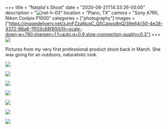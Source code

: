 +++
title = "Natalia's Shoot"
date = "2020-06-21T14:33:26-05:00"
description = "![nat-h-03](https://imagedelivery.net/zJmFZzaNuqCQ5Caqyu8nQ/tobyblogimages20200621-Natalia)"
location = "Plano, TX"
camera = "Sony A7RII, Nikon Coolpix P1000"
categories = ["photography"]
images = ["https://imagedelivery.net/zJmFZzaNuqC_Q5Caqyu8nQ/39e64c50-4e28-4372-98a8-11f03c68f800/fit=scale-down,w=780,sharpen=1,f=auto,q=0.9,slow-connection-quality=0.3"]
+++
![](https://imagedelivery.net/zJmFZzaNuqC_Q5Caqyu8nQ/39e64c50-4e28-4372-98a8-11f03c68f800/fit=scale-down,w=780,sharpen=1,f=auto,q=0.9,slow-connection-quality=0.3)
<!--more-->

Pictures from my very first professional product shoot back in March. She was going for an outdoors, naturalistic look.

![](https://imagedelivery.net/zJmFZzaNuqC_Q5Caqyu8nQ/ace60f8e-b402-44e5-907f-e3af769b7400/fit=scale-down,w=780,sharpen=1,f=auto,q=0.9,slow-connection-quality=0.3)

![](https://imagedelivery.net/zJmFZzaNuqC_Q5Caqyu8nQ/6033175f-dfde-4493-e710-837c93986b00/fit=scale-down,w=780,sharpen=1,f=auto,q=0.9,slow-connection-quality=0.3)

![](https://imagedelivery.net/zJmFZzaNuqC_Q5Caqyu8nQ/9c8376eb-a36a-4180-855b-6ebb53947e00/fit=scale-down,w=780,sharpen=1,f=auto,q=0.9,slow-connection-quality=0.3)

![](https://imagedelivery.net/zJmFZzaNuqC_Q5Caqyu8nQ/a565deb3-50b5-4e27-68ba-a9dc041d8c00/fit=scale-down,w=780,sharpen=1,f=auto,q=0.9,slow-connection-quality=0.3)

![](https://imagedelivery.net/zJmFZzaNuqC_Q5Caqyu8nQ/eb28002b-c865-47d8-2536-92bc78b21800/fit=scale-down,w=780,sharpen=1,f=auto,q=0.9,slow-connection-quality=0.3)

![](https://imagedelivery.net/zJmFZzaNuqC_Q5Caqyu8nQ/fb89c076-07af-4cb6-a78e-df202d8da800/fit=scale-down,w=780,sharpen=1,f=auto,q=0.9,slow-connection-quality=0.3)

![](https://imagedelivery.net/zJmFZzaNuqC_Q5Caqyu8nQ/5d0bdf92-0f91-42ae-f9a0-f304a0546500/fit=scale-down,w=780,sharpen=1,f=auto,q=0.9,slow-connection-quality=0.3)
